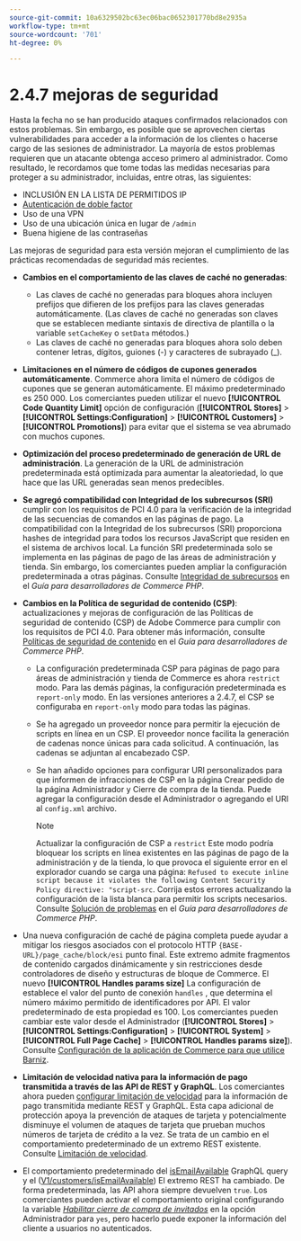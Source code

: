 ```yaml
---
source-git-commit: 10a6329502bc63ec06bac0652301770bd8e2935a
workflow-type: tm+mt
source-wordcount: '701'
ht-degree: 0%

---
```

# 2.4.7 mejoras de seguridad

Hasta la fecha no se han producido ataques confirmados relacionados con estos problemas. Sin embargo, es posible que se aprovechen ciertas vulnerabilidades para acceder a la información de los clientes o hacerse cargo de las sesiones de administrador. La mayoría de estos problemas requieren que un atacante obtenga acceso primero al administrador. Como resultado, le recordamos que tome todas las medidas necesarias para proteger a su administrador, incluidas, entre otras, las siguientes:

* INCLUSIÓN EN LA LISTA DE PERMITIDOS IP
* [Autenticación de doble factor](https://developer.adobe.com/commerce/testing/functional-testing-framework/two-factor-authentication/)
* Uso de una VPN
* Uso de una ubicación única en lugar de `/admin`
* Buena higiene de las contraseñas

Las mejoras de seguridad para esta versión mejoran el cumplimiento de las prácticas recomendadas de seguridad más recientes.

* **Cambios en el comportamiento de las claves de caché no generadas**:

   * Las claves de caché no generadas para bloques ahora incluyen prefijos que difieren de los prefijos para las claves generadas automáticamente. (Las claves de caché no generadas son claves que se establecen mediante sintaxis de directiva de plantilla o la variable `setCacheKey` o `setData` métodos.)
   * Las claves de caché no generadas para bloques ahora solo deben contener letras, dígitos, guiones (-) y caracteres de subrayado (_).  <!-- AC-9831 -->

* **Limitaciones en el número de códigos de cupones generados automáticamente**. Commerce ahora limita el número de códigos de cupones que se generan automáticamente. El máximo predeterminado es 250 000. Los comerciantes pueden utilizar el nuevo **[!UICONTROL Code Quantity Limit]** opción de configuración (**[!UICONTROL Stores]** > **[!UICONTROL Settings:Configuration]** > **[!UICONTROL Customers]** > **[!UICONTROL Promotions]**) para evitar que el sistema se vea abrumado con muchos cupones. <!-- AC-8753 -->

* **Optimización del proceso predeterminado de generación de URL de administración**. La generación de la URL de administración predeterminada está optimizada para aumentar la aleatoriedad, lo que hace que las URL generadas sean menos predecibles. <!-- AC-9028 -->

* **Se agregó compatibilidad con Integridad de los subrecursos (SRI)** cumplir con los requisitos de PCI 4.0 para la verificación de la integridad de las secuencias de comandos en las páginas de pago. La compatibilidad con la Integridad de los subrecursos (SRI) proporciona hashes de integridad para todos los recursos JavaScript que residen en el sistema de archivos local. La función SRI predeterminada solo se implementa en las páginas de pago de las áreas de administración y tienda. Sin embargo, los comerciantes pueden ampliar la configuración predeterminada a otras páginas. Consulte [Integridad de subrecursos](https://developer.adobe.com/commerce/php/development/security/subresource-integrity/) en el _Guía para desarrolladores de Commerce PHP_.<!--AC-1153-->

* **Cambios en la Política de seguridad de contenido (CSP)**: actualizaciones y mejoras de configuración de las Políticas de seguridad de contenido (CSP) de Adobe Commerce para cumplir con los requisitos de PCI 4.0. Para obtener más información, consulte [Políticas de seguridad de contenido](https://developer.adobe.com/commerce/php/development/security/content-security-policies/) en el _Guía para desarrolladores de Commerce PHP_. <!--AC-11513-->

   * La configuración predeterminada CSP para páginas de pago para áreas de administración y tienda de Commerce es ahora `restrict` modo. Para las demás páginas, la configuración predeterminada es `report-only` modo.  En las versiones anteriores a 2.4.7, el CSP se configuraba en `report-only` modo para todas las páginas.

   * Se ha agregado un proveedor nonce para permitir la ejecución de scripts en línea en un CSP. El proveedor nonce facilita la generación de cadenas nonce únicas para cada solicitud. A continuación, las cadenas se adjuntan al encabezado CSP.

   * Se han añadido opciones para configurar URI personalizados para que informen de infracciones de CSP en la página Crear pedido de la página Administrador y Cierre de compra de la tienda. Puede agregar la configuración desde el Administrador o agregando el URI al `config.xml` archivo.

     >[!NOTE]
     >
     >Actualizar la configuración de CSP a `restrict` Este modo podría bloquear los scripts en línea existentes en las páginas de pago de la administración y de la tienda, lo que provoca el siguiente error en el explorador cuando se carga una página: `Refused to execute inline script because it violates the following Content Security Policy directive: "script-src`. Corrija estos errores actualizando la configuración de la lista blanca para permitir los scripts necesarios. Consulte [Solución de problemas](https://developer.adobe.com/commerce/php/development/security/content-security-policies/#troubleshooting) en el _Guía para desarrolladores de Commerce PHP_.

* Una nueva configuración de caché de página completa puede ayudar a mitigar los riesgos asociados con el protocolo HTTP `{BASE-URL}/page_cache/block/esi` punto final. Este extremo admite fragmentos de contenido cargados dinámicamente y sin restricciones desde controladores de diseño y estructuras de bloque de Commerce. El nuevo **[!UICONTROL Handles params size]** La configuración de establece el valor del punto de conexión `handles` , que determina el número máximo permitido de identificadores por API. El valor predeterminado de esta propiedad es 100. Los comerciantes pueden cambiar este valor desde el Administrador (**[!UICONTROL Stores]** > **[!UICONTROL Settings:Configuration]** > **[!UICONTROL System]** > **[!UICONTROL Full Page Cache]** > **[!UICONTROL Handles params size]**). Consulte [Configuración de la aplicación de Commerce para que utilice Barniz](https://experienceleague.adobe.com/docs/commerce-operations/configuration-guide/cache/configure-varnish-commerce.html). <!-- AC-9113 -->

* **Limitación de velocidad nativa para la información de pago transmitida a través de las API de REST y GraphQL**. Los comerciantes ahora pueden [configurar limitación de velocidad](https://experienceleague.adobe.com/en/docs/commerce-admin/config/sales/sales#rate-limiting) para la información de pago transmitida mediante REST y GraphQL. Esta capa adicional de protección apoya la prevención de ataques de tarjeta y potencialmente disminuye el volumen de ataques de tarjeta que prueban muchos números de tarjeta de crédito a la vez. Se trata de un cambio en el comportamiento predeterminado de un extremo REST existente. Consulte [Limitación de velocidad](https://developer.adobe.com/commerce/webapi/get-started/rate-limiting/).

* El comportamiento predeterminado del [isEmailAvailable](https://developer.adobe.com/commerce/webapi/graphql/schema/customer/queries/is-email-available/) GraphQL query y el ([V1/customers/isEmailAvailable](https://adobe-commerce.redoc.ly/2.4.7-admin/tag/customersisEmailAvailable/#operation/PostV1CustomersIsEmailAvailable)) El extremo REST ha cambiado. De forma predeterminada, las API ahora siempre devuelven `true`. Los comerciantes pueden activar el comportamiento original configurando la variable *[Habilitar cierre de compra de invitados](https://experienceleague.adobe.com/en/docs/commerce-admin/config/sales/checkout)* en la opción Administrador para `yes`, pero hacerlo puede exponer la información del cliente a usuarios no autenticados.
